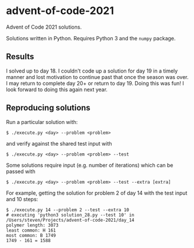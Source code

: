 # advent-of-code-2021

Advent of Code 2021 solutions.

Solutions written in Python. Requires Python 3 and the `numpy` package.

## Results

I solved up to day 18. I couldn't code up a solution for day 19 in a timely manner and lost motivation to continue past that once the season was over. I may return to complete day 20+ or return to day 19. Doing this was fun! I look forward to doing this again next year.

## Reproducing solutions

Run a particular solution with:
```
$ ./execute.py <day> --problem <problem>
```
and verify against the shared test input with
```
$ ./execute.py <day> --problem <problem> --test
```
Some solutions require input (e.g. number of iterations) which can be passed with
```
$ ./execute.py <day> --problem <problem> --test --extra [extra]
```
For example, getting the solution for problem 2 of day 14 with the test input and 10 steps:
```
$ ./execute.py 14 --problem 2 --test --extra 10
# executing 'python3 solution_28.py --test 10' in /Users/steven/Projects/advent-of-code-2021/day_14
polymer length: 3073
least common: H 161
most common: B 1749
1749 - 161 = 1588
```